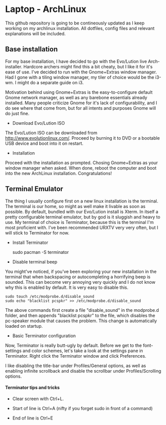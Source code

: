Laptop - ArchLinux
===========

This github repository is going to be contineously updated as I keep working on my
archlinux installation. All dotfiles, config files and relevant explanations will be included.

## Base installation

For my base installation, I have decided to go with the Evo/Lution live Arch-installer. Hardcore archers might find this a bit cheaty, but I like it for it's ease of use. I've decided to run with the Gnome+Extras window manager. Had I gone with a tiling window manager, my tiler of choice would be the i3-wm. I might do a separate guide on i3.

Motivation behind using Gnome+Extras is the easy-to-configure default Gnome network manager, as well as any barebone essentials already installed. Many people criticize Gnome for it's lack of configurability, and I do see where that come from, but for all intents and purposes Gnome will do just fine. 

* Download Evo/Lution ISO

The Evo/Lution ISO can be downloaded from http://www.evolutionlinux.com/. Proceed by burning it to DVD or a bootable USB device and boot into it on restart.

* Installation

Proceed with the installation as prompted. Chosing Gnome+Extras as your window manager when asked.
When done, reboot the computer and boot into the new ArchLinux installation. Congratulations!

## Terminal Emulator

The thing I usually configure first on a new linux installation is the terminal. The terminal is our home, so
might as well make it livable as soon as possible. By default, bundled with our Evo/Lution install is Xterm.
In itself a pretty configurable terminal emulator, but by god is it sluggish and heavy to use. My terminal of choice is Terminator, because this is the terminal I'm most proficient with. I've been recommended URXTV very very often, but I will stick to Terminator for now.

* Install Terminator


    sudo pacman -S terminator
    

* Disable terminal beep

You might've noticed, if you've been exploring your new installation in the terminal that when backspacing or autocompleting a horrifying beep is sounded. This can become very annoying very quickly and I do not know why this is enabled by default. It is very easy to disable this.

    sudo touch /etc/modprobe.d/disable_sound
    sudo echo "blacklist pcspkr" >> /etc/modprobe.d/disable_sound

The above commands first create a file "disable_sound" in the modprobe.d folder, and then appends "blacklist pcspkr" to the file, which disables the pc-speaker module that causes the problem. This change is automatically loaded on startup.

* Basic Terminator configuration

Now, Terminator is really butt-ugly by default. Before we get to the font-settings and color schemes, let's take a look at the settings pane in Terminator. Right click the Terminator window and click Preferences.

I like disabling the title-bar under Profiles/General options, as well as enabling infinite scrollback and disable the scrollbar under Profiles/Scrolling options.

#### Terminator tips and tricks

* Clear screen with Ctrl+L. 
    
* Start of line is Ctrl+A (nifty if you forget sudo in front of a command)

* End of line is Ctrl+E
